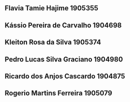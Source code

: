 ## Flavia Tamie Hajime 1905355
## Kássio Pereira de Carvalho 1904698
## Kleiton Rosa da Silva 1905374
## Pedro Lucas Silva Graciano 1904980
## Ricardo dos Anjos Cascardo 1904875
## Rogerio Martins Ferreira 1905079
